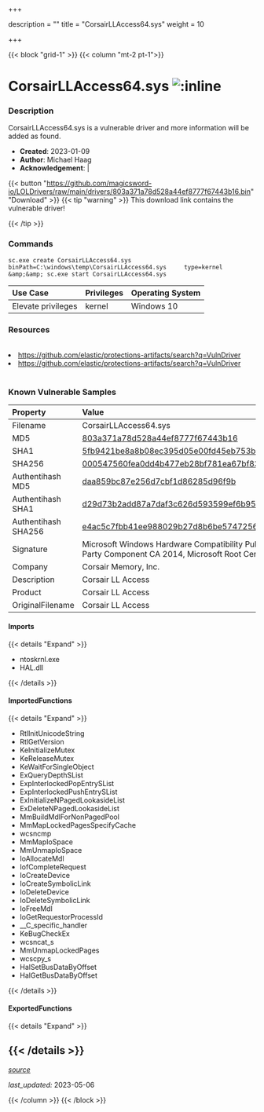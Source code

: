 +++

description = ""
title = "CorsairLLAccess64.sys"
weight = 10

+++


{{< block "grid-1" >}}
{{< column "mt-2 pt-1">}}


# CorsairLLAccess64.sys ![:inline](/images/twitter_verified.png) 


### Description

CorsairLLAccess64.sys is a vulnerable driver and more information will be added as found.

- **Created**: 2023-01-09
- **Author**: Michael Haag
- **Acknowledgement**:  | [](https://twitter.com/)

{{< button "https://github.com/magicsword-io/LOLDrivers/raw/main/drivers/803a371a78d528a44ef8777f67443b16.bin" "Download" >}}
{{< tip "warning" >}}
This download link contains the vulnerable driver!

{{< /tip >}}

### Commands

```
sc.exe create CorsairLLAccess64.sys binPath=C:\windows\temp\CorsairLLAccess64.sys     type=kernel &amp;&amp; sc.exe start CorsairLLAccess64.sys
```

| Use Case | Privileges | Operating System | 
|:---- | ---- | ---- |
| Elevate privileges | kernel | Windows 10 |

### Resources
<br>
<li><a href=" https://github.com/elastic/protections-artifacts/search?q=VulnDriver"> https://github.com/elastic/protections-artifacts/search?q=VulnDriver</a></li>
<li><a href="https://github.com/elastic/protections-artifacts/search?q=VulnDriver">https://github.com/elastic/protections-artifacts/search?q=VulnDriver</a></li>
<br>

### Known Vulnerable Samples

| Property           | Value |
|:-------------------|:------|
| Filename           | CorsairLLAccess64.sys |
| MD5                | [803a371a78d528a44ef8777f67443b16](https://www.virustotal.com/gui/file/803a371a78d528a44ef8777f67443b16) |
| SHA1               | [5fb9421be8a8b08ec395d05e00fd45eb753b593a](https://www.virustotal.com/gui/file/5fb9421be8a8b08ec395d05e00fd45eb753b593a) |
| SHA256             | [000547560fea0dd4b477eb28bf781ea67bf83c748945ce8923f90fdd14eb7a4b](https://www.virustotal.com/gui/file/000547560fea0dd4b477eb28bf781ea67bf83c748945ce8923f90fdd14eb7a4b) |
| Authentihash MD5   | [daa859bc87e256d7cbf1d86285d96f9b](https://www.virustotal.com/gui/search/authentihash%253Adaa859bc87e256d7cbf1d86285d96f9b) |
| Authentihash SHA1  | [d29d73b2add87a7daf3c626d593599ef6b9560ca](https://www.virustotal.com/gui/search/authentihash%253Ad29d73b2add87a7daf3c626d593599ef6b9560ca) |
| Authentihash SHA256| [e4ac5c7fbb41ee988029b27d8b6be574725689fd1365f5a56f5a12d9120f86c6](https://www.virustotal.com/gui/search/authentihash%253Ae4ac5c7fbb41ee988029b27d8b6be574725689fd1365f5a56f5a12d9120f86c6) |
| Signature         | Microsoft Windows Hardware Compatibility Publisher, Microsoft Windows Third Party Component CA 2014, Microsoft Root Certificate Authority 2010   |
| Company           | Corsair Memory, Inc. |
| Description       | Corsair LL Access |
| Product           | Corsair LL Access |
| OriginalFilename  | Corsair LL Access |


#### Imports
{{< details "Expand" >}}
* ntoskrnl.exe
* HAL.dll

{{< /details >}}
#### ImportedFunctions
{{< details "Expand" >}}
* RtlInitUnicodeString
* RtlGetVersion
* KeInitializeMutex
* KeReleaseMutex
* KeWaitForSingleObject
* ExQueryDepthSList
* ExpInterlockedPopEntrySList
* ExpInterlockedPushEntrySList
* ExInitializeNPagedLookasideList
* ExDeleteNPagedLookasideList
* MmBuildMdlForNonPagedPool
* MmMapLockedPagesSpecifyCache
* wcsncmp
* MmMapIoSpace
* MmUnmapIoSpace
* IoAllocateMdl
* IofCompleteRequest
* IoCreateDevice
* IoCreateSymbolicLink
* IoDeleteDevice
* IoDeleteSymbolicLink
* IoFreeMdl
* IoGetRequestorProcessId
* __C_specific_handler
* KeBugCheckEx
* wcsncat_s
* MmUnmapLockedPages
* wcscpy_s
* HalSetBusDataByOffset
* HalGetBusDataByOffset

{{< /details >}}
#### ExportedFunctions
{{< details "Expand" >}}

{{< /details >}}
-----



[*source*](https://github.com/magicsword-io/LOLDrivers/tree/main/yaml/corsairllaccess64.yaml)

*last_updated:* 2023-05-06








{{< /column >}}
{{< /block >}}
